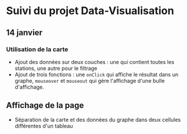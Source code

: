 # Suivi du projet Data-Visualisation

## 14 janvier

### Utilisation de la carte
- Ajout des données sur deux couches : une qui contient toutes les stations, une autre pour le filtrage
- Ajout de trois fonctions : une `onClick` qui affiche le résultat dans un graphe, `mouseover` et `mouseout` qui gère l'affichage d'une bulle d'affichage.

## Affichage de la page
- Séparation de la carte et des données du graphe dans deux cellules différentes d'un tableau